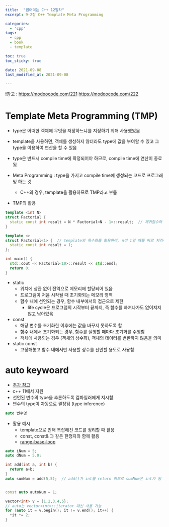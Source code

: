 ```yaml
---
title:  "씹어먹는 C++ 12일차"
excerpt: 9-2장 C++ Template Meta Programming

categories:
  - 'cpp'
tags:
  - cpp
  - book
  - template

toc: true
toc_sticky: true

date: 2021-09-08
last_modified_at: 2021-09-08

---
```


❗참고 : <https://modoocode.com/221> <https://modoocode.com/222>

# Template Meta Programming (TMP)

* type은 어떠한 객체에 무엇을 저장하느냐를 지정하기 위해 사용했었음
* template을 사용하면, 객체를 생성하지 않더라도 type에 값을 부여할 수 있고 그 type을 이용하여 연산을 할 수 있음
* type은 반드시 compile time에 확정되어야 하므로, compile time에 연산이 종료됨
* Meta Programming : type을 가지고 compile time에 생성되는 코드로 프로그래밍 하는 것
  + C++의 경우, template을 활용하므로 TMP라고 부름

* TMP의 활용
```cpp
template <int N>
struct Factorial {
  static const int result = N * Factorial<N - 1>::result;  // 재귀함수와 같은 역할
}

template <>
struct Factorial<1> {  // template의 특수화를 활용하여, n이 1일 때를 따로 처리해줌
  static const int result = 1;
};

int main() {
  std::cout << Factorial<10>::result << std::endl;
  return 0;
}
```

* static
  + 위치에 상관 없이 전역으로 메모리에 할당되어 있음
  + 프로그램이 처음 시작될 때 초기화되는 메모리 영역
  + 함수 내에 선언되는 경우, 함수 내부에서의 접근으로 제한
    - life cycle은 프로그램의 시작부터 끝까지, 즉 함수를 빠져나가도 없어지지 않고 남아있음
* const
  + 해당 변수를 초기화한 이후에는 값을 바꾸지 못하도록 함
  + 함수 내에서 초기화되는 경우, 함수를 실행할 때마다 초기화를 수행함
  + 객체에 사용되는 경우 (객체의 상수화), 객체의 데이터를 변환하지 않음을 의미
* static const
  + 고정해놓고 함수 내에서만 사용할 상수를 선언할 용도로 사용함


# auto keywoard

* [추가 참고](https://devdocs.io/cpp/keyword/auto)
* c++ 11에서 지원
* 선언된 변수의 type을 추론하도록 컴파일러에게 지시함
* 변수의 type이 자동으로 결정됨 (type inference)


```cpp
auto 변수명
```


* 활용 예시
  + template으로 인해 복잡해진 코드를 정리할 때 활용
  + const, const& 과 같은 한정자와 함께 활용
  + [range-base-loop](https://en.cppreference.com/w/cpp/language/range-for)

```cpp
auto iNum = 5;
auto dNum = 5.0;

int add(int a, int b) {
  return a+b;
}
auto sumNum = add(5,5);  // add()가 int를 return 하므로 sumNum은 int가 됨


const auto autoNum = 1;

vector<int> v = {1,2,3,4,5};
// auto는 vector<int>::iterator 대신 사용 가능
for (auto it = v.begin(); it != v.end(); it++) {
  *it *= 2;
}
```




